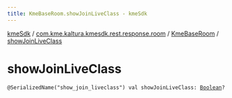 ```yaml
---
title: KmeBaseRoom.showJoinLiveClass - kmeSdk
---
```


[kmeSdk](../../index.html) / [com.kme.kaltura.kmesdk.rest.response.room](../index.html) / [KmeBaseRoom](index.html) / [showJoinLiveClass](./show-join-live-class.html)

# showJoinLiveClass

`@SerializedName("show_join_liveclass") val showJoinLiveClass: `[`Boolean`](https://kotlinlang.org/api/latest/jvm/stdlib/kotlin/-boolean/index.html)`?`
